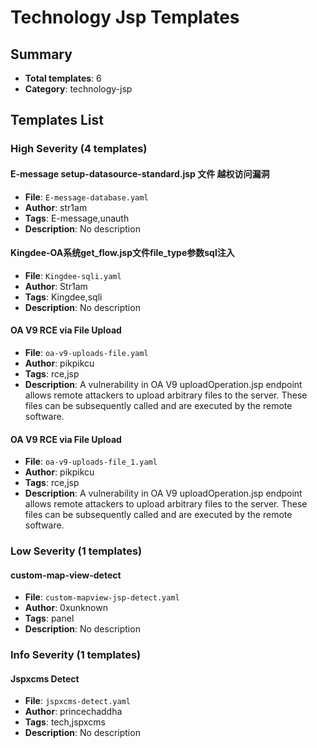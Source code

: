 # Technology Jsp Templates

## Summary
- **Total templates**: 6
- **Category**: technology-jsp

## Templates List

### High Severity (4 templates)

#### E-message setup-datasource-standard.jsp 文件 越权访问漏洞
- **File**: `E-message-database.yaml`
- **Author**: str1am
- **Tags**: E-message,unauth
- **Description**: No description

#### Kingdee-OA系统get_flow.jsp文件file_type参数sql注入
- **File**: `Kingdee-sqli.yaml`
- **Author**: Str1am
- **Tags**: Kingdee,sqli
- **Description**: No description

#### OA V9 RCE via File Upload
- **File**: `oa-v9-uploads-file.yaml`
- **Author**: pikpikcu
- **Tags**: rce,jsp
- **Description**: A vulnerability in OA V9 uploadOperation.jsp endpoint allows remote attackers to upload arbitrary files to the server. These files can be subsequently called and are executed by the remote software.

#### OA V9 RCE via File Upload
- **File**: `oa-v9-uploads-file_1.yaml`
- **Author**: pikpikcu
- **Tags**: rce,jsp
- **Description**: A vulnerability in OA V9 uploadOperation.jsp endpoint allows remote attackers to upload arbitrary files to the server. These files can be subsequently called and are executed by the remote software.

### Low Severity (1 templates)

#### custom-map-view-detect
- **File**: `custom-mapview-jsp-detect.yaml`
- **Author**: 0xunknown
- **Tags**: panel
- **Description**: No description

### Info Severity (1 templates)

#### Jspxcms Detect
- **File**: `jspxcms-detect.yaml`
- **Author**: princechaddha
- **Tags**: tech,jspxcms
- **Description**: No description

